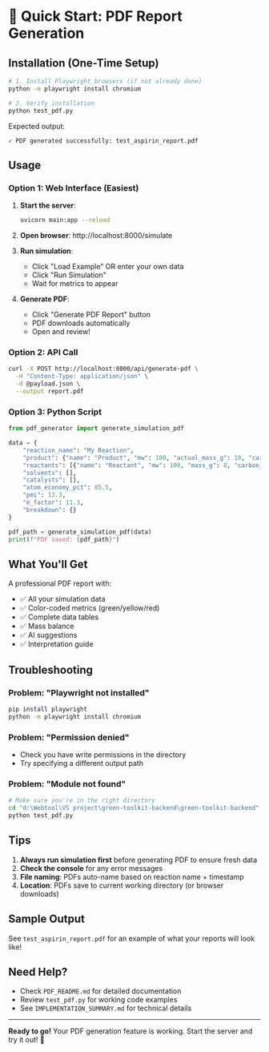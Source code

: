 # 🚀 Quick Start: PDF Report Generation

## Installation (One-Time Setup)

```bash
# 1. Install Playwright browsers (if not already done)
python -m playwright install chromium

# 2. Verify installation
python test_pdf.py
```

Expected output:
```
✓ PDF generated successfully: test_aspirin_report.pdf
```

## Usage

### Option 1: Web Interface (Easiest)

1. **Start the server**:
   ```bash
   uvicorn main:app --reload
   ```

2. **Open browser**: http://localhost:8000/simulate

3. **Run simulation**:
   - Click "Load Example" OR enter your own data
   - Click "Run Simulation"
   - Wait for metrics to appear

4. **Generate PDF**:
   - Click "Generate PDF Report" button
   - PDF downloads automatically
   - Open and review!

### Option 2: API Call

```bash
curl -X POST http://localhost:8000/api/generate-pdf \
  -H "Content-Type: application/json" \
  -d @payload.json \
  --output report.pdf
```

### Option 3: Python Script

```python
from pdf_generator import generate_simulation_pdf

data = {
    "reaction_name": "My Reaction",
    "product": {"name": "Product", "mw": 180, "actual_mass_g": 10, "carbon_atoms": 9},
    "reactants": [{"name": "Reactant", "mw": 100, "mass_g": 8, "carbon_atoms": 5, "eq_used": 1, "eq_stoich": 1}],
    "solvents": [],
    "catalysts": [],
    "atom_economy_pct": 85.5,
    "pmi": 12.3,
    "e_factor": 11.3,
    "breakdown": {}
}

pdf_path = generate_simulation_pdf(data)
print(f"PDF saved: {pdf_path}")
```

## What You'll Get

A professional PDF report with:
- ✅ All your simulation data
- ✅ Color-coded metrics (green/yellow/red)
- ✅ Complete data tables
- ✅ Mass balance
- ✅ AI suggestions
- ✅ Interpretation guide

## Troubleshooting

### Problem: "Playwright not installed"
```bash
pip install playwright
python -m playwright install chromium
```

### Problem: "Permission denied"
- Check you have write permissions in the directory
- Try specifying a different output path

### Problem: "Module not found"
```bash
# Make sure you're in the right directory
cd "d:\Webtool\VS project\green-toolkit-backend\green-toolkit-backend"
python test_pdf.py
```

## Tips

1. **Always run simulation first** before generating PDF to ensure fresh data
2. **Check the console** for any error messages
3. **File naming**: PDFs auto-name based on reaction name + timestamp
4. **Location**: PDFs save to current working directory (or browser downloads)

## Sample Output

See `test_aspirin_report.pdf` for an example of what your reports will look like!

## Need Help?

- Check `PDF_README.md` for detailed documentation
- Review `test_pdf.py` for working code examples
- See `IMPLEMENTATION_SUMMARY.md` for technical details

---

**Ready to go!** Your PDF generation feature is working. Start the server and try it out! 🎉
